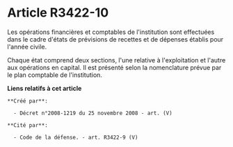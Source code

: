 # Article R3422-10

Les opérations financières et comptables de l'institution sont effectuées dans le cadre d'états de prévisions de recettes et
de dépenses établis pour l'année civile.

Chaque état comprend deux sections, l'une relative à l'exploitation et l'autre aux opérations en capital. Il est présenté
selon la nomenclature prévue par le plan comptable de l'institution.

**Liens relatifs à cet article**

	**Créé par**:

	  - Décret n°2008-1219 du 25 novembre 2008 - art. (V)

	**Cité par**:

	  - Code de la défense. - art. R3422-9 (V)
